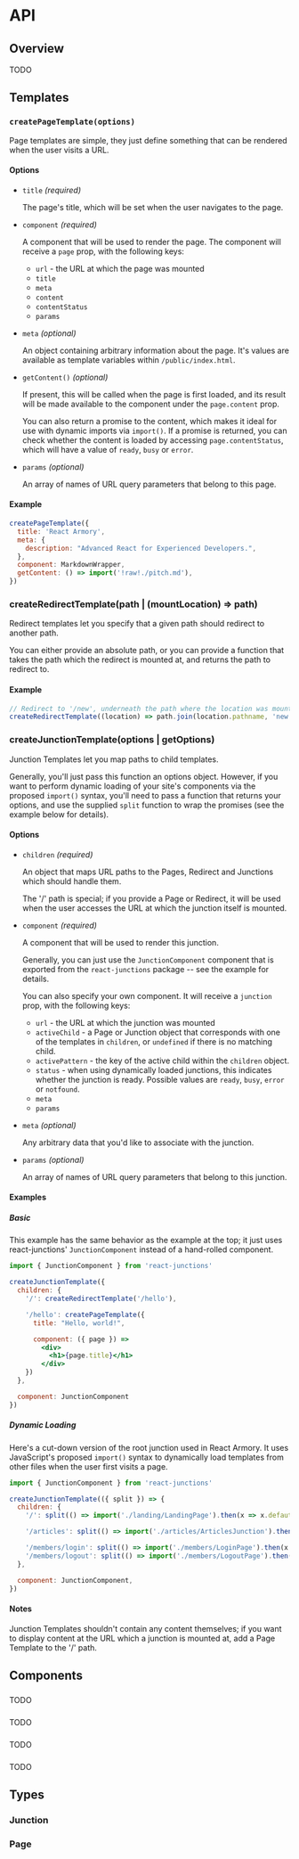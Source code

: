 API
===

## Overview

TODO

## Templates

### `createPageTemplate(options)`

Page templates are simple, they just define something that can be rendered when the user visits a URL.

#### Options

- `title` *(required)*

  The page's title, which will be set when the user navigates to the page.

- `component` *(required)*

  A component that will be used to render the page. The component will receive
  a `page` prop, with the following keys:

  * `url` - the URL at which the page was mounted
  * `title`
  * `meta`
  * `content`
  * `contentStatus`
  * `params`

- `meta` *(optional)*

  An object containing arbitrary information about the page. It's values are available as template variables within `/public/index.html`.

- `getContent()` *(optional)*

  If present, this will be called when the page is first loaded, and its result will be made available to the component under the `page.content` prop.

  You can also return a promise to the content, which makes it ideal for use with dynamic imports via `import()`. If a promise is returned, you can check whether the content is loaded by accessing `page.contentStatus`, which will have a value of `ready`, `busy` or `error`.

- `params` *(optional)*

  An array of names of URL query parameters that belong to this page.

#### Example

```js
createPageTemplate({
  title: 'React Armory',
  meta: {
    description: "Advanced React for Experienced Developers.",
  },
  component: MarkdownWrapper,
  getContent: () => import('!raw!./pitch.md'),
})
```

### createRedirectTemplate(path | (mountLocation) => path)

Redirect templates let you specify that a given path should redirect to another path.

You can either provide an absolute path, or you can provide a function that takes the path which the redirect is mounted at, and returns the path to redirect to.

#### Example

```js
// Redirect to '/new', underneath the path where the location was mounted
createRedirectTemplate((location) => path.join(location.pathname, 'new'))
```

### createJunctionTemplate(options | getOptions)

Junction Templates let you map paths to child templates.

Generally, you'll just pass this function an options object. However, if you want to perform dynamic loading of your site's components via the proposed `import()` syntax, you'll need to pass a function that returns your options, and use the supplied `split` function to wrap the promises (see the example below for details).

#### Options

- `children` *(required)*

  An object that maps URL paths to the Pages, Redirect and Junctions which
  should handle them.

  The '/' path is special; if you provide a Page or Redirect, it will be used
  when the user accesses the URL at which the junction itself is mounted.

- `component` *(required)*

  A component that will be used to render this junction.

  Generally, you can just use the `JunctionComponent` component that is
  exported from the `react-junctions` package -- see the example for details.
  
  You can also specify your own component. It will receive a `junction` prop,
  with the following keys:

  * `url` - the URL at which the junction was mounted
  * `activeChild` - a Page or Junction object that corresponds with one of the
    templates in `children`, or `undefined` if there is no matching child.
  * `activePattern` - the key of the active child within the `children` object.
  * `status` - when using dynamically loaded junctions, this indicates whether
    the junction is ready. Possible values are `ready`, `busy`, `error` or
    `notfound`.
  * `meta`
  * `params`

- `meta` *(optional)*

  Any arbitrary data that you'd like to associate with the junction.

- `params` *(optional)*

  An array of names of URL query parameters that belong to this junction.

#### Examples

##### Basic

This example has the same behavior as the example at the top; it just uses
react-junctions' `JunctionComponent` instead of a hand-rolled component.

```jsx
import { JunctionComponent } from 'react-junctions'

createJunctionTemplate({
  children: {
    '/': createRedirectTemplate('/hello'),

    '/hello': createPageTemplate({
      title: "Hello, world!",

      component: ({ page }) =>
        <div>
          <h1>{page.title}</h1>
        </div>
    })
  },

  component: JunctionComponent
})
```

##### Dynamic Loading

Here's a cut-down version of the root junction used in React Armory. It uses JavaScript's proposed `import()` syntax to dynamically load templates from other files when the user first visits a page.

```jsx
import { JunctionComponent } from 'react-junctions'

createJunctionTemplate(({ split }) => {
  children: {
    '/': split(() => import('./landing/LandingPage').then(x => x.defaut)),

    '/articles': split(() => import('./articles/ArticlesJunction').then(x => x.default)),

    '/members/login': split(() => import('./members/LoginPage').then(x => x.default)),
    '/members/logout': split(() => import('./members/LogoutPage').then(x => x.default)),
  },

  component: JunctionComponent,
})
```

#### Notes

Junction Templates shouldn't contain any content themselves; if you want to display content at the URL which a junction is mounted at, add a Page Template to the '/' path.

## Components

### <Link>

TODO

### <JunctionNavigation>

TODO

### <JunctionComponent>

TODO

### <ExitPrompt>

TODO

## Types

### Junction

### Page